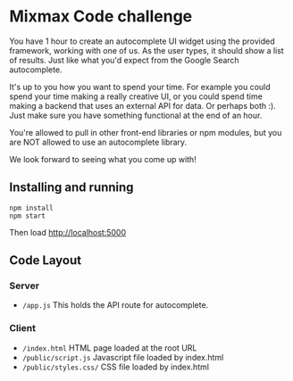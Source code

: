 # Mixmax Code challenge

You have 1 hour to create an autocomplete UI widget using the provided framework, working with one of us. As the user types, it should show a list of results. Just like what you'd expect from the Google Search autocomplete.

It's up to you how you want to spend your time. For example you could spend your time making a really creative UI, or you could spend time making a backend that uses an external API for data. Or perhaps both :). Just make sure you have something functional at the end of an hour.

You're allowed to pull in other front-end libraries or npm modules, but you are NOT allowed to use an autocomplete library.

We look forward to seeing what you come up with!

## Installing and running

```
npm install
npm start
```

Then load <http://localhost:5000>

## Code Layout
### Server
* `/app.js` This holds the API route for autocomplete.

### Client
* `/index.html` HTML page loaded at the root URL
* `/public/script.js` Javascript file loaded by index.html
* `/public/styles.css/` CSS file loaded by index.html
